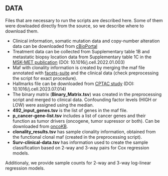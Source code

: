 ## DATA

Files that are necessary to run the scripts are described here. Some of them were dowloaded directly from the source, so we describe where to download them.

* Clinical information, somatic mutation data and copy-number alteration data can be downloaded from [cBioPortal](https://www.cbioportal.org/study/summary?id=msk_met_2021)
* Treatment data can be collected from Supplementary table 1B and metastatic biopsy location data from Supplementary table 1C in the [MSK-MET publication](https://www.sciencedirect.com/science/article/pii/S0092867422000034?via%3Dihub) (DOI: 10.1016/j.cell.2022.01.003)
* Maf with clonality information is created by merging the maf file annotated with [facets-suite](https://github.com/mskcc/facets-suite) and the clinical data (check preprocessing the script for exact procedure).
* Hallmarks file can be downloaded from [CPTAC study](https://www.cell.com/cell/fulltext/S0092-8674%2823%2900780-8?dgcid=raven_jbs_aip_email) (DOI: 10.1016/j.cell.2023.07.014)
* The binary matrix (**Binary_Matrix.tsv**) was created in the preprocessing script and merged to clinical data. Confounding factor levels (HIGH or LOW) were assigned using the median.
* **492_input_genes.tsv** is the list of genes in the maf file.
* **p_cancer-gene-list.tsv** includes a list of cancer genes and their function as tumor drivers (oncogene, tumor supressor or both). Can be downloaded from [oncoKB](https://www.oncokb.org/cancer-genes).
* **clonality_results.tsv** has sample clonality information, obtained from the functional clonal maf (created in the preprocessing script).
* **Surv-clinical-data.tsv** has information used to create the sample classification based on 2-way and 3-way pairs for Cox regression models.

Additionaly, we provide sample counts for 2-way and 3-way log-linear regression models.